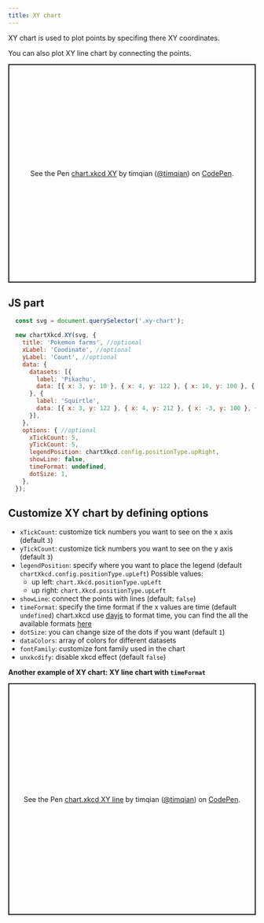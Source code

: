 ```yaml
---
title: XY chart
---
```


XY chart is used to plot points by specifing there XY coordinates.

You can also plot XY line chart by connecting the points.

<p class="codepen" data-height="445" data-theme-id="light" data-default-tab="result" data-user="timqian" data-slug-hash="ExYZvZY" style="height: 445px; box-sizing: border-box; display: flex; align-items: center; justify-content: center; border: 2px solid; margin: 1em 0; padding: 1em;" data-pen-title="chart.xkcd XY">
  <span>See the Pen <a href="https://codepen.io/timqian/pen/ExYZvZY/">
  chart.xkcd XY</a> by timqian (<a href="https://codepen.io/timqian">@timqian</a>)
  on <a href="https://codepen.io">CodePen</a>.</span>
</p>
<script async src="https://static.codepen.io/assets/embed/ei.js"></script>

## JS part

```js
  const svg = document.querySelector('.xy-chart');

  new chartXkcd.XY(svg, {
    title: 'Pokemon farms', //optional
    xLabel: 'Coodinate', //optional
    yLabel: 'Count', //optional
    data: {
      datasets: [{
        label: 'Pikachu',
        data: [{ x: 3, y: 10 }, { x: 4, y: 122 }, { x: 10, y: 100 }, { x: 1, y: 2 }, { x: 2, y: 4 }],
      }, {
        label: 'Squirtle',
        data: [{ x: 3, y: 122 }, { x: 4, y: 212 }, { x: -3, y: 100 }, { x: 1, y: 1 }, { x: 1.5, y: 12 }],
      }],
    },
    options: { //optional
      xTickCount: 5,
      yTickCount: 5,
      legendPosition: chartXkcd.config.positionType.upRight,
      showLine: false,
      timeFormat: undefined,
      dotSize: 1,
    },
  });
```

## Customize XY chart by defining options

- `xTickCount`: customize tick numbers you want to see on the x axis (default `3`)
- `yTickCount`: customize tick numbers you want to see on the y axis (default `3`)
- `legendPosition`: specify where you want to place the legend (default `chartXkcd.config.positionType.upLeft`)
  Possible values:
    - up left: `chart.Xkcd.positionType.upLeft`
    - up right: `chart.Xkcd.positionType.upLeft`
- `showLine`: connect the points with lines (default: `false`)
- `timeFormat`: specify the time format if the x values are time (default `undefined`)
  chart.xkcd use [dayjs](https://github.com/iamkun/dayjs) to format time, you can find the all the available formats [here](https://github.com/iamkun/dayjs/blob/dev/docs/en/API-reference.md#list-of-all-available-formats)
- `dotSize`: you can change size of the dots if you want (default `1`)
- `dataColors`: array of colors for different datasets
- `fontFamily`: customize font family used in the chart
- `unxkcdify`: disable xkcd effect (default `false`)

**Another example of XY chart: XY line chart with `timeFormat`**

<p class="codepen" data-height="472" data-theme-id="light" data-default-tab="result" data-user="timqian" data-slug-hash="ZEzLJaN" style="height: 472px; box-sizing: border-box; display: flex; align-items: center; justify-content: center; border: 2px solid; margin: 1em 0; padding: 1em;" data-pen-title="chart.xkcd XY line">
  <span>See the Pen <a href="https://codepen.io/timqian/pen/ZEzLJaN/">
  chart.xkcd XY line</a> by timqian (<a href="https://codepen.io/timqian">@timqian</a>)
  on <a href="https://codepen.io">CodePen</a>.</span>
</p>
<script async src="https://static.codepen.io/assets/embed/ei.js"></script>
